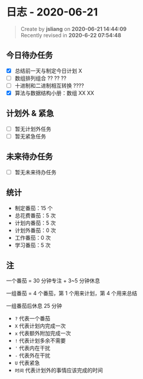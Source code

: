 日志 - 2020-06-21
===

> Create by **jsliang** on **2020-06-21 14:44:09**  
> Recently revised in **2020-6-22 07:54:48**  

## 今日待办任务

* [x] 总结前一天与制定今日计划 X
* [ ] 数组排列组合 ?? ?? ??
* [ ] 十进制和二进制相互转换 ????
* [x] 算法与数据结构小册：数组 XX XX

## 计划外 & 紧急

* [ ] 暂无计划外任务
* [ ] 暂无紧急任务

## 未来待办任务

* [ ] 暂无未来待办任务

## 统计

* 制定番茄：15 个
* 总花费番茄：5 次
* 计划内番茄：5 次
* 计划外番茄：0 次
* 工作番茄：0 次
* 学习番茄：5 次

## 注

一个番茄 = 30 分钟专注 + 3~5 分钟休息

一组番茄 = 4 个番茄，第 1 个用来计划，第 4 个用来总结

一组番茄后休息 25 分钟

* `?` 代表一个番茄
* `X` 代表计划内完成一次
* `x` 代表额外附加完成一次
* `!` 代表计划多余不需要
* `'` 代表内在干扰
* `-` 代表外在干扰
* `U` 代表紧急
* `时间` 代表计划外的事情应该完成的时间
